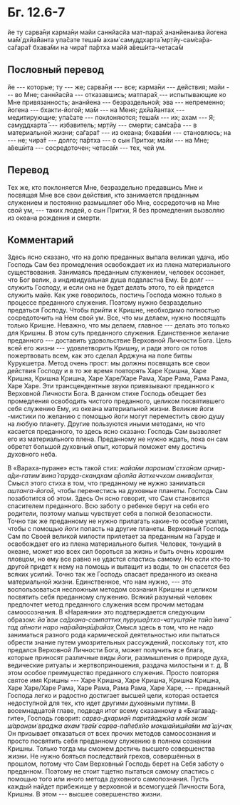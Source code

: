 # Бг. 12.6-7

йе ту сарва̄н̣и карма̄н̣и майи саннйасйа мат-пара̄х̣ ананйенаива йогена ма̄м̇
дхйа̄йанта упа̄сате теша̄м ахам̇ самуддхарта̄ мр̣тйу-сам̇са̄ра-са̄гара̄т бхава̄ми
на чира̄т па̄ртха майй а̄веш́ита-четаса̄м

## Пословный перевод

йе --- которые; ту --- же; сарва̄н̣и --- все; карма̄н̣и --- действия; майи
--- во Мне; саннйасйа --- отказавшись; матпара̄х̣ --- испытывающие ко Мне
привязанность; ананйена --- безраздельной; эва --- непременно; йогена
--- бхакти-йогой; ма̄м --- на Меня; дхйа̄йантах̣ --- медитирующие; упа̄сате
--- поклоняются; теша̄м --- их; ахам --- Я; самуддхарта̄ --- избавитель;
мр̣тйу --- смерти; сам̇са̄ра --- в материальной жизни; са̄гара̄т --- из
океана; бхава̄ми --- становлюсь; на --- не; чира̄т --- долго; па̄ртха --- о
сын Притхи; майи --- на Мне; а̄веш́ита --- сосредоточен; четаса̄м --- тех,
чей ум.

## Перевод

Тех же, кто поклоняется Мне, безраздельно предавшись Мне и посвящая Мне
все свои действия, кто занимается преданным служением и постоянно
размышляет обо Мне, сосредоточив на Мне свой ум, --- таких людей, о сын
Притхи, Я без промедления вызволяю из океана рождения и смерти.

## Комментарий

Здесь ясно сказано, что на долю преданных выпала великая удача, ибо
Господь Сам без промедления освобождает их из плена материального
существования. Занимаясь преданным служением, человек осознает, что Бог
велик, а индивидуальная душа подвластна Ему. Ее долг --- служить
Господу, и если она не будет делать этого, то ей придется служить майе.
Как уже говорилось, постичь Господа можно только в процессе преданного
служения. Поэтому нужно безраздельно предаться Господу. Чтобы прийти к
Кришне, необходимо полностью сосредоточить на Нем свой ум. Все, что мы
делаем, нужно посвящать только Кришне. Неважно, что мы делаем, главное
--- делать это только для Кришны. В этом суть преданного служения.
Единственное желание преданного --- доставить удовольствие Верховной
Личности Бога. Цель всей его жизни --- удовлетворить Кришну, и ради
этого он готов пожертвовать всем, как это сделал Арджуна на поле битвы
Курукшетра. Метод очень прост: мы должны посвящать все свои действия
Господу и в то же время повторять Харе Кришна, Харе Кришна, Кришна
Кришна, Харе Харе/Харе Рама, Харе Рама, Рама Рама, Харе Харе. Эти
трансцендентные звуки привязывают преданного к Верховной Личности Бога.
В данном стихе Господь обещает без промедления освободить чистого
преданного, целиком посвятившего себя служению Ему, из океана
материальной жизни. Великие йоги -мистики по желанию с помощью йоги
могут переместить свою душу на любую планету. Другие пользуются иными
методами, но что касается преданного, то здесь ясно сказано: Господь Сам
вызволяет его из материального плена. Преданному не нужно ждать, пока он
сам обретет большой духовный опыт, который поможет ему достичь духовного
неба.

В «Вараха-пуране» есть такой стих: *найа̄ми парамам̇ стха̄нам
арчир-а̄ди-гатим̇ вина̄ гаруд̣а-скандхам а̄ропйа йатхеччхам анива̄ритах̣* Смысл
этого стиха в том, что преданному не нужно заниматься *аштанга-йогой,*
чтобы перенестись на духовные планеты. Господь Сам позаботится об этом.
Здесь Он ясно говорит, что Сам становится спасителем преданного. Всю
заботу о ребенке берут на себя его родители, поэтому малыш чувствует
себя в полной безопасности. Точно так же преданному не нужно прилагать
какие-то особые усилия, чтобы с помощью *йоги* попасть на другие
планеты. Верховный Господь Сам по Своей великой милости прилетает за
преданным на Гаруде и освобождает его из плена материального бытия.
Человек, тонущий в океане, может изо всех сил бороться за жизнь и быть
очень хорошим пловцом, но ему все равно не удастся спастись самому. Но
если кто-то другой придет к нему на помощь и вытащит из воды, то он
спасется без всяких усилий. Точно так же Господь спасает преданного из
океана материальной жизни. Единственное, что нам нужно, --- это
воспользоваться несложным методом сознания Кришны и целиком посвятить
себя преданному служению. Всякий разумный человек предпочтет метод
преданного служения всем прочим методам самоосознания. В «Нараянии» это
подтверждается следующим образом: *йа̄ ваи са̄дхана-сампаттих̣
пуруша̄ртха-чатушт̣айе тайа̄ вина̄ тад а̄пноти наро на̄ра̄йан̣а̄ш́райах̣* Смысл
здесь в том, что не надо заниматься разного рода кармической
деятельностью или пытаться обрести знание путем умозрительных
рассуждений, поскольку тот, кто предался Верховной Личности Бога, может
получить все блага, которые приносят различные виды *йоги,* размышления
о природе духа, ведические ритуалы и жертвоприношения, раздача милостыни
и т. д. В этом особое преимущество преданного служения. Просто повторяя
святое имя Кришны --- Харе Кришна, Харе Кришна, Кришна Кришна, Харе
Харе/Харе Рама, Харе Рама, Рама Рама, Харе Харе, --- преданный Господа
легко и радостно достигает высшей цели, которая остается недоступной для
тех, кто идет другими духовными путями. В восемнадцатой главе, подводя
итог всему сказанному в «Бхагавад-гите», Господь говорит: *сарва-дхарма̄н
паритйаджйа ма̄м экам̇ ш́аран̣ам̇ враджа ахам̇ тва̄м̇ сарва-па̄пебхйо
мокшайишйа̄ми ма̄ ш́учах̣* Он призывает отказаться от всех прочих методов
самоосознания и просто посвятить себя преданному служению в полном
сознании Кришны. Только тогда мы сможем достичь высшего совершенства
жизни. Не нужно бояться последствий грехов, совершённых в прошлом,
потому что Сам Верховный Господь берет на Себя заботу о преданном.
Поэтому не стоит тщетно пытаться самому спастись с помощью того или
иного метода духовного самопознания. Пусть каждый найдет прибежище у
верховной и всемогущей Личности Бога, Кришны. В этом --- высшее
совершенство жизни.
